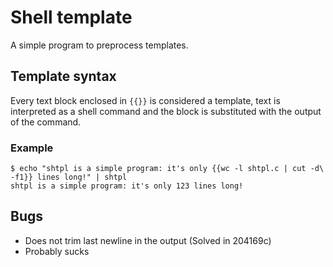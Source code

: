 # Shell template
A simple program to preprocess templates.

## Template syntax

Every text block enclosed in ```{{}}``` is considered a template, text
is interpreted as a shell command and the block is substituted with the
output of the command.

### Example
```
$ echo "shtpl is a simple program: it's only {{wc -l shtpl.c | cut -d\  -f1}} lines long!" | shtpl
shtpl is a simple program: it's only 123 lines long!
```

## Bugs
* Does not trim last newline in the output (Solved in 204169c)
* Probably sucks
